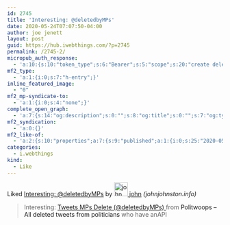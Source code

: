 ```yaml
---
id: 2745
title: 'Interesting: @deletedbyMPs'
date: 2020-05-24T07:07:50-04:00
author: joe jenett
layout: post
guid: https://hub.iwebthings.com/?p=2745
permalink: /2745-2/
micropub_auth_response:
  - 'a:10:{s:10:"token_type";s:6:"Bearer";s:5:"scope";s:20:"create delete update";s:2:"me";s:27:"https://hub.iwebthings.com/";s:9:"issued_by";s:54:"https://hub.iwebthings.com/wp-json/indieauth/1.0/token";s:9:"client_id";s:20:"https://omnibear.com";s:11:"client_name";s:8:"Omnibear";s:11:"client_icon";s:29:"https://omnibear.com/logo.svg";s:9:"issued_at";i:1589193303;s:4:"user";i:1;s:13:"last_accessed";i:1590318373;}'
mf2_type:
  - 'a:1:{i:0;s:7:"h-entry";}'
inline_featured_image:
  - "0"
mf2_mp-syndicate-to:
  - 'a:1:{i:0;s:4:"none";}'
complete_open_graph:
  - 'a:7:{s:14:"og:description";s:0:"";s:8:"og:title";s:0:"";s:7:"og:type";s:0:"";s:12:"twitter:card";s:7:"summary";s:15:"twitter:creator";s:0:"";s:19:"twitter:description";s:0:"";s:8:"og:image";s:0:"";}'
mf2_syndication:
  - 'a:0:{}'
mf2_like-of:
  - 'a:2:{s:10:"properties";a:7:{s:9:"published";a:1:{i:0;s:25:"2020-05-24T11:15:31+01:00";}s:7:"updated";a:1:{i:0;s:25:"2020-05-24T11:15:31+01:00";}s:7:"summary";a:1:{i:0;s:262:"Interesting: <a href="https://twitter.com/deletedbyMPs">Tweets MPs Delete (@deletedbyMPs) </a> from <a href="https://www.politwoops.co.uk/">Politwoops – All deleted tweets from politicians</a> who have an <a href="https://www.politwoops.co.uk/page/api">API</a>";}s:4:"name";a:1:{i:0;s:26:"Interesting: @deletedbyMPs";}s:3:"url";a:1:{i:0;s:56:"https://johnjohnston.info/blog/interesting-deletedbymps/";}s:11:"publication";a:1:{i:0;s:17:"johnjohnston.info";}s:6:"author";a:2:{s:4:"type";a:1:{i:0;s:6:"h-card";}s:10:"properties";a:3:{s:4:"name";a:1:{i:0;s:4:"john";}s:3:"url";a:1:{i:0;s:43:"https://johnjohnston.info/blog/author/john/";}s:5:"photo";a:1:{i:0;s:81:"https://secure.gravatar.com/avatar/6af1df804358e928344788af8aaca6e4?s=40&d=mm&r=g";}}}}s:4:"type";s:4:"cite";}'
categories:
  - i.webthings
kind:
  - Like
---
```

<span class="kind-display-text">Liked</span> <a href="https://johnjohnston.info/blog/interesting-deletedbymps/" class="p-name u-url">Interesting: @deletedbyMPs</a> by <a href="https://johnjohnston.info/blog/author/john/" class="h-card p-author"><img class="u-photo" src="https://secure.gravatar.com/avatar/6af1df804358e928344788af8aaca6e4?s=40&amp;d=mm&amp;r=g" alt="john" width="32" height="32"> john</a> <em>(<span class="p-publication">johnjohnston.info</span>)</em>
<blockquote class="e-summary">Interesting: <a href="https://twitter.com/deletedbyMPs">Tweets MPs Delete (@deletedbyMPs) </a> from <a title="no longer available">Politwoops – All deleted tweets from politicians</a> who have anAPI</blockquote>